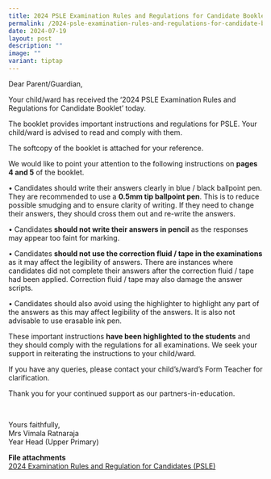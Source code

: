 ```yaml
---
title: 2024 PSLE Examination Rules and Regulations for Candidate Booklet
permalink: /2024-psle-examination-rules-and-regulations-for-candidate-booklet/
date: 2024-07-19
layout: post
description: ""
image: ""
variant: tiptap
---
```

<p>Dear Parent/Guardian,</p>
<p></p>
<p>Your child/ward has received the ‘2024 PSLE Examination Rules and Regulations
for Candidate Booklet’ today.</p>
<p>The booklet provides important instructions and regulations for PSLE.
Your child/ward is advised to read and comply with them.</p>
<p>The softcopy of the booklet is attached for your reference.</p>
<p>We would like to point your attention to the following instructions on <strong>pages 4 and 5</strong> of
the booklet.</p>
<p>• Candidates should write their answers clearly in blue / black ballpoint
pen. They are recommended to use a <strong>0.5mm tip ballpoint pen</strong>.
This is to reduce possible smudging and to ensure clarity of writing. If
they need to change their answers, they should cross them out and re-write
the answers.</p>
<p>• Candidates <strong>should not write their answers in pencil</strong> as
the responses may appear too faint for marking.</p>
<p>• Candidates <strong>should not use the correction fluid / tape in the examinations</strong> as
it may affect the legibility of answers. There are instances where candidates
did not complete their answers after the correction fluid / tape had been
applied. Correction fluid / tape may also damage the answer scripts.</p>
<p>• Candidates should also avoid using the highlighter to highlight any
part of the answers as this may affect legibility of the answers. It is
also not advisable to use erasable ink pen.</p>
<p>These important instructions <strong>have been highlighted to the students</strong> and
they should comply with the regulations for all examinations. We seek your
support in reiterating the instructions to your child/ward.</p>
<p>If you have any queries, please contact your child’s/ward’s Form Teacher
for clarification.</p>
<p>Thank you for your continued support as our partners-in-education.</p>
<p>&nbsp;</p>
<p>Yours faithfully,
<br>Mrs Vimala Ratnaraja
<br>Year Head (Upper Primary)</p>
<p><strong>File attachments</strong>
<br><a href="/files/2024_Examination_Rules_and_Regulation_for_Candidates__PSLE_.pdf" rel="noopener noreferrer nofollow" target="_blank">2024 Examination Rules and Regulation for Candidates (PSLE)</a>
</p>
<p></p>
<p></p>